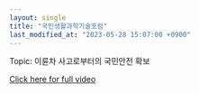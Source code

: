 ```yaml
---
layout: single
title: "국민생활과학기술포럼"
last_modified_at: "2023-05-28 15:07:00 +0900"
---
```

Topic: 이륜차 사고로부터의 국민안전 확보

[Click here for full video](https://youtu.be/ef1bMsFAM5Y)
